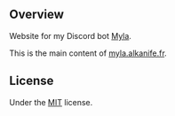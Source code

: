 ## Overview
Website for my Discord bot [Myla](https://github.com/alkanife/myla).

This is the main content of [myla.alkanife.fr](https://myla.alkanife.fr/view).

## License
Under the [MIT](https://github.com/alkanife/myla/blob/main/LICENSE) license.
